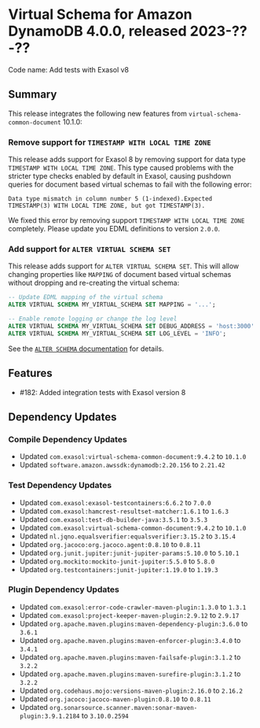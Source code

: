 # Virtual Schema for Amazon DynamoDB 4.0.0, released 2023-??-??

Code name: Add tests with Exasol v8

## Summary

This release integrates the following new features from `virtual-schema-common-document` 10.1.0:

### Remove support for `TIMESTAMP WITH LOCAL TIME ZONE`

This release adds support for Exasol 8 by removing support for data type `TIMESTAMP WITH LOCAL TIME ZONE`. This type caused problems with the stricter type checks enabled by default in Exasol, causing pushdown queries for document based virtual schemas to fail with the following error:

```
Data type mismatch in column number 5 (1-indexed).Expected TIMESTAMP(3) WITH LOCAL TIME ZONE, but got TIMESTAMP(3).
```

We fixed this error by removing support `TIMESTAMP WITH LOCAL TIME ZONE` completely. Please update you EDML definitions to version `2.0.0`.

### Add support for `ALTER VIRTUAL SCHEMA SET`

This release adds support for `ALTER VIRTUAL SCHEMA SET`. This will allow changing properties like `MAPPING` of document based virtual schemas without dropping and re-creating the virtual schema:

```sql
-- Update EDML mapping of the virtual schema
ALTER VIRTUAL SCHEMA MY_VIRTUAL_SCHEMA SET MAPPING = '...';

-- Enable remote logging or change the log level
ALTER VIRTUAL SCHEMA MY_VIRTUAL_SCHEMA SET DEBUG_ADDRESS = 'host:3000' LOG_LEVEL = 'FINEST';
ALTER VIRTUAL SCHEMA MY_VIRTUAL_SCHEMA SET LOG_LEVEL = 'INFO';
```

See the [`ALTER SCHEMA` documentation](https://docs.exasol.com/db/latest/sql/alter_schema.htm) for details.

## Features

* #182: Added integration tests with Exasol version 8

## Dependency Updates

### Compile Dependency Updates

* Updated `com.exasol:virtual-schema-common-document:9.4.2` to `10.1.0`
* Updated `software.amazon.awssdk:dynamodb:2.20.156` to `2.21.42`

### Test Dependency Updates

* Updated `com.exasol:exasol-testcontainers:6.6.2` to `7.0.0`
* Updated `com.exasol:hamcrest-resultset-matcher:1.6.1` to `1.6.3`
* Updated `com.exasol:test-db-builder-java:3.5.1` to `3.5.3`
* Updated `com.exasol:virtual-schema-common-document:9.4.2` to `10.1.0`
* Updated `nl.jqno.equalsverifier:equalsverifier:3.15.2` to `3.15.4`
* Updated `org.jacoco:org.jacoco.agent:0.8.10` to `0.8.11`
* Updated `org.junit.jupiter:junit-jupiter-params:5.10.0` to `5.10.1`
* Updated `org.mockito:mockito-junit-jupiter:5.5.0` to `5.8.0`
* Updated `org.testcontainers:junit-jupiter:1.19.0` to `1.19.3`

### Plugin Dependency Updates

* Updated `com.exasol:error-code-crawler-maven-plugin:1.3.0` to `1.3.1`
* Updated `com.exasol:project-keeper-maven-plugin:2.9.12` to `2.9.17`
* Updated `org.apache.maven.plugins:maven-dependency-plugin:3.6.0` to `3.6.1`
* Updated `org.apache.maven.plugins:maven-enforcer-plugin:3.4.0` to `3.4.1`
* Updated `org.apache.maven.plugins:maven-failsafe-plugin:3.1.2` to `3.2.2`
* Updated `org.apache.maven.plugins:maven-surefire-plugin:3.1.2` to `3.2.2`
* Updated `org.codehaus.mojo:versions-maven-plugin:2.16.0` to `2.16.2`
* Updated `org.jacoco:jacoco-maven-plugin:0.8.10` to `0.8.11`
* Updated `org.sonarsource.scanner.maven:sonar-maven-plugin:3.9.1.2184` to `3.10.0.2594`
